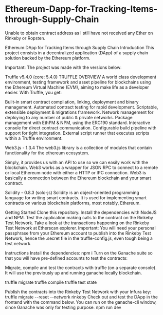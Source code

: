 # Ethereum-Dapp-for-Tracking-Items-through-Supply-Chain

Unable to obtain contract address as I still have not received any Ether on Rinkeby or Ropsten.


Ethereum DApp for Tracking Items through Supply Chain
Introduction
This project consists in a decentralized application (DApp) of a supply chain solution backed by the Ethereum platform.

Important: The project was made with the versions below:

Truffle v5.4.0 (core: 5.4.0)
TRUFFLE OVERVIEW
A world class development environment, testing framework and asset pipeline for blockchains using the Ethereum Virtual Machine (EVM), aiming to make life as a developer easier. With Truffle, you get:

Built-in smart contract compilation, linking, deployment and binary management.
Automated contract testing for rapid development.
Scriptable, extensible deployment & migrations framework.
Network management for deploying to any number of public & private networks.
Package management with EthPM & NPM, using the ERC190 standard.
Interactive console for direct contract communication.
Configurable build pipeline with support for tight integration.
External script runner that executes scripts within a Truffle environment.

Web3.js - 1.3.4
The web3.js library is a collection of modules that contain functionality for the ethereum ecosystem.

Simply, it provides us with an API to use so we can easily work with the blockchain. Web3 works as a wrapper for JSON RPC to connect to a remote or local Ethereum node with either a HTTP or IPC connection. Web3 is basically a connection between the Ethereum blockchain and your smart contract.

Solidity - 0.8.3 (solc-js)
Solidity is an object-oriented programming language for writing smart contracts. It is used for implementing smart contracts on various blockchain platforms, most notably, Ethereum.


Getting Started
Clone this repository.
Install the dependencies with NodeJS and NPM.
Test the application making calls to the contract on the Rinkeby Test Network.
Take a look at the transactions happening on the Rinkeby Test Network at Etherscan explorer.
Important: You will need your personal passphrase from your Ethereum account to publish into the Rinkeby Test Network, hence the .secret file in the truffle-config.js, even tough being a test network.

Instructions
Install the dependencies:
  npm i
Turn on the Ganache suite so that you will have pre-defined accounts to test the contracts:

Migrate, compile and test the contracts with truffle (on a separate console). It will use the previously up and running ganache locally blockchain.

  truffle migrate
  truffle compile
  truffle test
state

Publish the contracts into the Rinkeby Test Network with your Infura key:
  truffle migrate --reset --network rinkeby
Check out and test the DApp in the frontend with the command below. You can run on the ganache-cli window, since Ganache was only for testing purpose.
  npm run dev

